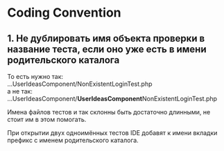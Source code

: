 # Coding Convention

## 1. Не дублировать имя объекта проверки в название теста, если оно уже есть в имени родительского каталога

То есть нужно так:  
...UserIdeasComponent/NonExistentLoginTest.php  
а не так:  
...UserIdeasComponent/**UserIdeasComponent**NonExistentLoginTest.php

Имена файлов тестов и так склонны быть достаточно длинными, не стоит им в этом помогать.

При открытии двух одноимённых тестов IDE добавят к имени вкладки префикс с именем родительского каталога.